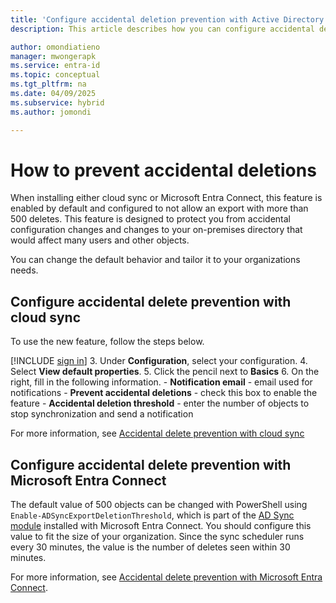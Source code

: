 ```yaml
---
title: 'Configure accidental deletion prevention with Active Directory'
description: This article describes how you can configure accidental deletion prevention for the synchronization tools with Active Directory.

author: omondiatieno
manager: mwongerapk
ms.service: entra-id
ms.topic: conceptual
ms.tgt_pltfrm: na
ms.date: 04/09/2025
ms.subservice: hybrid
ms.author: jomondi

---
```


# How to prevent accidental deletions

When installing either cloud sync or Microsoft Entra Connect, this feature is enabled by default and configured to not allow an export with more than 500 deletes. This feature is designed to protect you from accidental configuration changes and changes to your on-premises directory that would affect many users and other objects.

You can change the default behavior and tailor it to your organizations needs.

## Configure accidental delete prevention with cloud sync
To use the new feature, follow the steps below.


[!INCLUDE [sign in](~/includes/cloud-sync-sign-in.md)]
 3. Under **Configuration**, select your configuration.
 4. Select **View default properties**.
 5. Click the pencil next to **Basics**
 6. On the right, fill in the following information.
	 - **Notification email** - email used for notifications
	- **Prevent accidental deletions** - check this box to enable the feature
	- **Accidental deletion threshold** - enter the number of objects to stop synchronization and send a notification

For more information, see [Accidental delete prevention with cloud sync](cloud-sync/how-to-accidental-deletes.md)


<a name='configure-accidental-delete-prevention-with-azure-ad-connect'></a>

## Configure accidental delete prevention with Microsoft Entra Connect
The default value of 500 objects can be changed with PowerShell using `Enable-ADSyncExportDeletionThreshold`, which is part of the [AD Sync module](connect/reference-connect-adsync.md) installed with Microsoft Entra Connect. You should configure this value to fit the size of your organization. Since the sync scheduler runs every 30 minutes, the value is the number of deletes seen within 30 minutes.

For more information, see [Accidental delete prevention with Microsoft Entra Connect](connect/how-to-connect-sync-feature-prevent-accidental-deletes.md).
